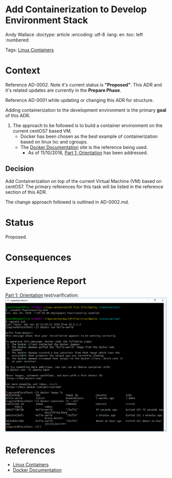 # Add Containerization to Develop Environment Stack
Andy Wallace
:doctype: article
:encoding: utf-8
:lang: en
:toc: left
:numbered:

Tags: [Linux Containers](https://linuxcontainers.org/)

# Context

Reference AD-0002. Note it's current status is **"Proposed"**. This ADR and it's related updates are currently in the **Prepare Phase**.

Reference AD-0001 while updating or changing this ADR for structure.

Adding containerization to the development environment is the primary **goal** of this ADR.

1. The approach to be followed is to build a container environment on the current centOS7 based VM.
    * Docker has been chosen as the best example of containerization based on linux lxc and cgroups.
    * The [Docker Documentation](https://docs.docker.com/) site is the reference being used.
       * As of 11/10/2018, [Part 1: Orientation](https://docs.docker.com/get-started/) has been addressed.

## Decision

Add Containerization on top of the current Virtual Machine (VM) based on centOS7. 
The primary references for this task will be listed in the reference section of this ADR.

The change approach followed is outlined in AD-0002.md.

# Status
Proposed.

# Consequences


# Experience Report

[Part 1: Orientation](https://docs.docker.com/get-started/) test/varification:
![Part 1 Test](/images/Part1-Orientation-test.png)

# References
* [Linux Containers](https://linuxcontainers.org/) 
* [Docker Documentation](https://docs.docker.com/)


